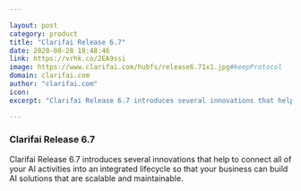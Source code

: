 ```yaml
---

layout: post
category: product
title: "Clarifai Release 6.7"
date: 2020-08-28 18:48:46
link: https://vrhk.co/2EA9ssi
image: https://www.clarifai.com/hubfs/release6.71x1.jpg#keepProtocol
domain: clarifai.com
author: "clarifai.com"
icon: 
excerpt: "Clarifai Release 6.7 introduces several innovations that help to connect all of your AI activities into an integrated lifecycle so that your business can build AI solutions that are scalable and maintainable."

---
```


### Clarifai Release 6.7

Clarifai Release 6.7 introduces several innovations that help to connect all of your AI activities into an integrated lifecycle so that your business can build AI solutions that are scalable and maintainable.